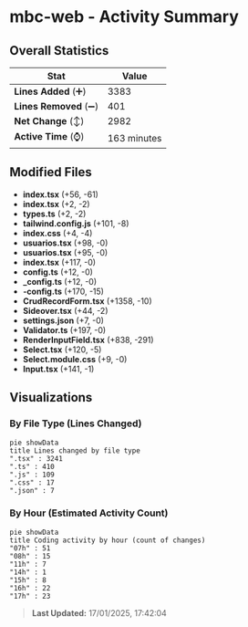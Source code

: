# mbc-web - Activity Summary 

## Overall Statistics

| Stat                   | Value                                                             |
| ---------------------- | ----------------------------------------------------------------- |
| **Lines Added** (➕)   | 3383                                          |
| **Lines Removed** (➖) | 401                                        |
| **Net Change** (↕)    | 2982                |
| **Active Time** (⌚)   | 163 minutes |


## Modified Files
- **index.tsx** (+56, -61)
- **index.tsx** (+2, -2)
- **types.ts** (+2, -2)
- **tailwind.config.js** (+101, -8)
- **index.css** (+4, -4)
- **usuarios.tsx** (+98, -0)
- **usuarios.tsx** (+95, -0)
- **index.tsx** (+117, -0)
- **config.ts** (+12, -0)
- **_config.ts** (+12, -0)
- **-config.ts** (+170, -15)
- **CrudRecordForm.tsx** (+1358, -10)
- **Sideover.tsx** (+44, -2)
- **settings.json** (+7, -0)
- **Validator.ts** (+197, -0)
- **RenderInputField.tsx** (+838, -291)
- **Select.tsx** (+120, -5)
- **Select.module.css** (+9, -0)
- **Input.tsx** (+141, -1)

## Visualizations

### By File Type (Lines Changed)

```mermaid
pie showData
title Lines changed by file type
".tsx" : 3241
".ts" : 410
".js" : 109
".css" : 17
".json" : 7
```

### By Hour (Estimated Activity Count)

```mermaid
pie showData
title Coding activity by hour (count of changes)
"07h" : 51
"08h" : 15
"11h" : 7
"14h" : 1
"15h" : 8
"16h" : 22
"17h" : 23
```


> **Last Updated:** 17/01/2025, 17:42:04
